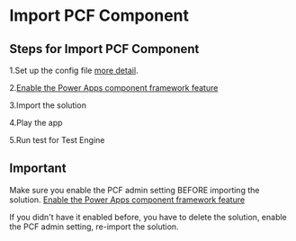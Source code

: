 # Import PCF Component
## Steps for Import PCF Component

1.Set up the config file [more detail](https://github.com/microsoft/PowerApps-TestEngine#import-a-sample-solution).

2.[Enable the Power Apps component framework feature](https://docs.microsoft.com/en-us/power-apps/developer/component-framework/component-framework-for-canvas-apps#enable-the-power-apps-component-framework-feature)

3.Import the solution

4.Play the app

5.Run test for Test Engine
## Important
Make sure you enable the PCF admin setting BEFORE importing the solution. [Enable the Power Apps component framework feature](https://docs.microsoft.com/en-us/power-apps/developer/component-framework/component-framework-for-canvas-apps#enable-the-power-apps-component-framework-feature)

If you didn't have it enabled before, you have to delete the solution, enable the PCF admin setting, re-import the solution.
